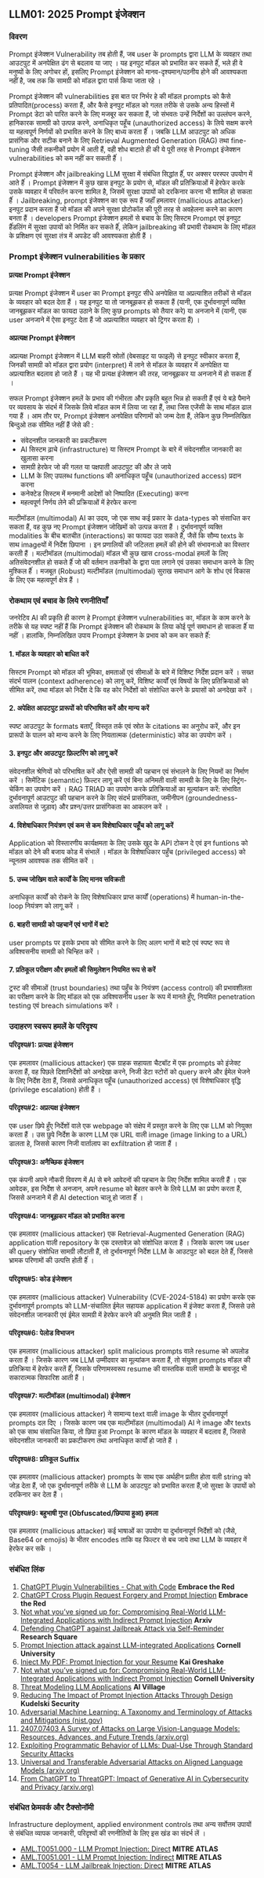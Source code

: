 ## LLM01: 2025 Prompt इंजेक्शन

### विवरण

Prompt इंजेक्शन Vulnerability तब होती हैं, जब user के prompts द्वारा LLM के व्यवहार तथा आउटपुट में अनपेक्षित ढंग से बदलाव या जाए । यह इनपुट मॉडल को प्रभावित कर सकते हैंं, भले ही वे मनुष्यों के लिए अगोचर हों, इसलिए Prompt इंजेक्शन को मानव-दृश्यमान/पठनीय होने की आवश्यकता नहीं है, जब तक कि सामग्री को मॉडल द्वारा पार्स किया जाता रहे ।

Prompt इंजेक्शन की vulnerabilities इस बात पर निर्भर हे की मॉडल prompts को कैसे प्रतिपादित(process) करता हैं, और कैसे इनपुट मॉडल को गलत तरीके से उसके अन्य हिस्सों में Prompt डेटा को पारित करने के लिए मजबूर कर सकता हैं, जो संभवतः उन्हें निर्देशों का उल्लंघन करने, हानिकारक सामग्री को उत्पन्न करने, अनाधिकृत पहूँच (unauthorized access) के लिये सक्षम करने या महत्वपूर्ण निर्णयों को प्रभावित करने के लिए बाध्य करता हैंं । जबकि LLM आउटपुट को अधिक प्रासंगिक और सटीक बनाने के लिए Retrieval Augmented Generation (RAG) तथा fine-tuning जैसी तकनीकों प्रयोग में आती हैं, वही शोध बाटाते ही की ये पूरी तरह से Prompt इंजेक्शन vulnerabilities को कम नहीं कर सकती हैंं ।

Prompt इंजेक्शन और jailbreaking LLM सुरक्षा में संबंधित सिद्धांत हैंं, पर अक्सर परस्पर उपयोग में आते हैंं । Prompt इंजेक्शन में कुछ खास इनपुट के प्रयोग से, मॉडल की प्रतिक्रियाओं में हेरफेर करके उसके व्यवहार में परिवर्तन करना शामिल है, जिसमें सुरक्षा उपायों को दरकिनार करना भी शामिल हो सकता हैंं । Jailbreaking, prompt इंजेक्शन का एक रूप हैं जहाँं हमलावर (mallicious attacker) इनपुट प्रदान करता हैं जो मॉडल की अपने सुरक्षा प्रोटोकॉल की पूरी तरह से अवहेलना करने का कारण बनता हैं । developers Prompt इंजेक्शन हमलों से बचाव के लिए सिस्टम Prompt एवं इनपुट हैंंडलिंग में सुरक्षा उपायों को निर्मित कर सकते हैंं, लेकिन jailbreaking की प्रभावी रोकथाम के लिए मॉडल के प्रशिक्षण एवं सुरक्षा तंत्र में अपडेट की आवश्यकता होती हैं ।

### Prompt इंजेक्शन vulnerabilities के प्रकार

#### प्रत्यक्ष Prompt इंजेक्शन
  प्रत्यक्ष Prompt इंजेक्शन में user का Prompt इनपुट सीधे अनपेक्षित या अप्रत्याशित तरीकों से मॉडल के व्यवहार को बदल देता हैं । यह इनपुट या तो जानबूझकर हो सकता हैं (यानी, एक दुर्भावनापूर्ण व्यक्ति जानबूझकर मॉडल का फायदा उठाने के लिए कुछ prompts को तैयार करे) या अनजाने में (यानी, एक user अनजाने में ऐसा इनपुट देता हैं जो अप्रत्याशित व्यवहार को ट्रिगर करता हैं) ।

#### अप्रत्यक्ष Prompt इंजेक्शन
  अप्रत्यक्ष Prompt इंजेक्शन में LLM बाहरी स्रोतों (वेबसाइट या फाइलें) से इनपुट स्वीकार करता हैं, जिनकी सामग्री को मॉडल द्वारा प्रयोग (interpret) में लाने से मॉडल के व्यवहार में अनपेक्षित या अप्रत्याशित बदलाव हो जाते हैं । यह भी प्रत्यक्ष इंजेक्शन की तरह, जानबूझकर या अनजाने में हो सकता हैंं ।

सफल Prompt इंजेक्शन हमलें के प्रभाव की गंभीरता और प्रकृति बहुत भिन्न हो सकती हैं एवं ये बड़े पैमाने पर व्यवसाय के संदर्भ में जिसके लिये मॉडल काम में लिया जा रहा हैं, तथा जिस एजेंसी के साथ मॉडल ढाल गया हैं । आम तौर पर, Prompt इंजेक्शन अनपेक्षित परिणामों को जन्म देता हैं, लेकिन कुछ निम्नलिखित बिन्दुओ तक सीमित नहीं हैं जेसे की :

- संवेदनशील जानकारी का प्रकटीकरण
- AI सिस्टम ढ़ाचे (infrastructure) या सिस्टम Prompt के बारे में संवेदनशील जानकारी का खुलासा करना
- सामग्री हेरफेर जो की गलत या पक्षपाती आउटपुट की और ले जाये
- LLM के लिए उपलब्ध functions की अनाधिकृत पहूँच (unauthorized access) प्रदान करना
- कनेक्टेड सिस्टम में मनमानी आदेशों को निष्पादित (Executing) करना
- महत्वपूर्ण निर्णय लेने की प्रक्रियाओं में हेरफेर करना

मल्टीमॉडल (multimodal) AI का उदय, जो एक साथ कई प्रकार के data-types को संसाधित कर सकता हैं, वह कुछ नए Prompt इंजेक्शन जोखिमों को उत्पन्न करता हैं । दुर्भावनापूर्ण व्यक्ति modalities के बीच बातचीत (interactions) का फायदा उठा सकते हैंं, जैसें कि सौम्य texts के साथ imageयों में निर्देश छिपाना । इन प्रणालियों की जटिलता हमलें की होने की संभावनाओ का विस्तार करती हैं । मल्टीमॉडल (multimodal) मॉडल भी कुछ खास cross-modal हमलों के लिए अतिसंवेदनशील हो सकते हैंं जो की वर्तमान तकनीकों के द्वारा पता लगाने एवं उसका समाधान करने के लिए मुश्किल हैंं । मजबूत (Robust) मल्टीमॉडल (multimodal) सुराख समाधान आगे के शोध एवं विकास के लिए एक महत्वपूर्ण क्षेत्र हैं ।

### रोकथाम एवं बचाव के लिये रणनीतियाँ

जनरेटिव AI की प्रकृति ही कारण हे Prompt इंजेक्शन vulnerabilities का, मॉडल के काम करने के तरीके से यह स्पष्ट नहीं हैं कि Prompt इंजेक्शन की रोकथाम के लिया कोई पूर्ण समाधान हो साकता हैंं या नहीं । हालांकि, निम्नलिखित उपाय Prompt इंजेक्शन के प्रभाव को कम कर सकते हैंं:

#### 1. मॉडल के व्यवहार को बाधित करें
सिस्टम Prompt को मॉडल की भूमिका, क्षमताओं एवं सीमाओं के बारे में विशिष्ट निर्देश प्रदान करें । सख्त संदर्भ पालन (context adherence) को लागू करें, विशिष्ट कार्यों एवं विषयों के लिए प्रतिक्रियाओं को सीमित करें, तथा मॉडल को निर्देश दे कि वह कोर निर्देशों को संशोधित करने के प्रयासों को अनदेखा करें ।
#### 2. अपेक्षित आउटपुट प्रारूपों को परिभाषित करें और मान्य करें
  स्पष्ट आउटपुट के formats बताएँ, विस्तृत तर्क एवं स्रोत के citations का अनुरोध करें, और इन प्रारूपों के पालन को मान्य करने के लिए नियतात्मक (deterministic) कोड का उपयोग करें ।
#### 3. इनपुट और आउटपुट फ़िल्टरिंग को लागू करें
  संवेदनशील श्रेणियों को परिभाषित करें और ऐसी सामग्री की पहचान एवं संभालने के लिए नियमों का निर्माण करें । सिमेंटिक (semantic) फ़िल्टर लागू करें एवं बिना अनिमती वाली सामग्री के लिए के लिए स्ट्रिंग-चेकिंग का उपयोग करें । RAG TRIAD का उपयोग करके प्रतिक्रियाओं का मूल्यांकन करें: संभावित दुर्भावनापूर्ण आउटपुट की पहचान करने के लिए संदर्भ प्रासंगिकता, जमीनीपन (groundedness- असलियत से जुड़ाव) और प्रश्न/उत्तर प्रासंगिकता का आकलन करें ।
#### 4. विशेषाधिकार नियंत्रण एवं कम से कम विशेषाधिकार पहूँच को लागू करें
  Application को विस्तारणीय कार्यक्षमता के लिए उसके खुद के API टोकन दे एवं इन funtions को मॉडल को देने की बजाय कोड में संभालें । मॉडल के  विशेषाधिकार पहुँच (privileged access) को न्यूनतम आवश्यक तक सीमित करें ।
#### 5. उच्च जोखिम वाले कार्यों के लिए मानव सविक्रती
  अनाधिकृत कार्यों को रोकने के लिए विशेषाधिकार प्राप्त कार्यों (operations) में human-in-the-loop नियंत्रण को लागू करें ।
#### 6. बाहरी सामग्री को पहचानें एवं भागों में बाटे 
  user prompts पर इसके प्रभाव को सीमित करने के लिए अलग भागों में बाटे एवं स्पष्ट रूप से अविश्वसनीय सामग्री को चिन्हित करें ।
#### 7. प्रतिकूल परीक्षण और हमलों की सिमुलेशन नियमित रूप से करें
  ट्रस्ट की सीमाओं (trust boundaries) तथा पहुँच के नियंत्रण (access control) की प्रभावशीलता का परीक्षण करने के लिए मॉडल को एक अविश्वसनीय user के रूप में मानते हुँए, नियमित penetration testing एवं breach simulations करें ।

### उदाहरण स्वरूप हमलें के परिदृश्य

#### परिदृश्य#1: प्रत्यक्ष इंजेक्शन
  एक हमलावर (mallicious attacker) एक ग्राहक सहायता चैटबॉट में एक prompts को इंजेक्ट करता हैं, वह पिछले दिशानिर्देशों को अनदेखा करने, निजी डेटा स्टोरों को query करने और ईमेल भेजने के लिए निर्देश देता हैं, जिससे अनाधिकृत पहूँच (unauthorized access) एवं विशेषाधिकार वृद्धि (privilege escalation) होती हैं ।
#### परिदृश्य#2: अप्रत्यक्ष इंजेक्शन
  एक user छिपे हुँए निर्देशों वाले एक webpage को संक्षेप में प्रस्तुत करने के लिए एक LLM को नियुक्त करता हैं । उस छुपे निर्देश के कारण LLM एक URL वाली image (image linking to a URL) डालता हे, जिससे कारण निजी वार्तालाप का exfiltration हो जाता हैं ।
#### परिदृश्य#3: अनैच्छिक इंजेक्शन
  एक कंपनी अपने नौकरी विवरण में AI से बने आवेदनों की पहचान के लिए निर्देश शामिल करती हैं । एक आवेदक, इस निर्देश से अनजान, अपने resume को बेहतर करने के लिये LLM का प्रयोग करता हैं, जिससे अनजाने में ही AI detection चालू हो जाता हैंं ।
#### परिदृश्य#4: जानबूझकर मॉडल को प्रभावित करना 
  एक हमलावर (mallicious attacker) एक Retrieval-Augmented Generation (RAG) application वाली repository के एक दस्तावेज़ को संशोधित करता हैं । जिसके कारण जब user की query संशोधित सामग्री लौटाती हैं, तो दुर्भावनापूर्ण निर्देश LLM के आउटपुट को बदल देते हैंं, जिससे भ्रामक परिणामों की उत्पत्ति होती हैंं ।
#### परिदृश्य#5: कोड इंजेक्शन
  एक हमलावर (mallicious attacker) Vulnerability (CVE-2024-5184) का प्रयोग करके एक दुर्भावनापूर्ण prompts को LLM-संचालित ईमेल सहायक application में इंजेक्ट करता हैं, जिससे उसे संवेदनशील जानकारी एवं ईमेल सामग्री में हेरफेर करने की अनुमति मिल जाती हैं ।
#### परिदृश्य#6: पेलोड विभाजन
  एक हमलावर (mallicious attacker) split malicious prompts वाले resume को अपलोड करता हैं । जिसके कारण जब LLM उम्मीदवार का मूल्यांकन करता हैं, तो संयुक्त prompts मॉडल की प्रतिक्रिया में हेरफेर करतें हैंं, जिसके परिणामस्वरूप resume की वास्तविक वाली सामग्री के बावजूद भी सकारात्मक सिफारिश आती हैं ।
#### परिदृश्य#7: मल्टीमॉडल (multimodal) इंजेक्शन
  एक हमलावर (mallicious attacker) ने सामान्य text वाली image के भीतर दुर्भावनापूर्ण prompts दल दिए । जिसके कारण जब एक मल्टीमॉडल (multimodal) AI ने image और texts को एक साथ संसाधित किया, तो छिपा हुआ Prompt के कारण मॉडल के व्यवहार में बदलाव हैं, जिससे संवेदनशील जानकारी का प्रकटीकरण तथा अनाधिकृत कार्यों हो जाते हैं ।
#### परिदृश्य#8: प्रतिकूल Suffix
  एक हमलावर (mallicious attacker) prompts के साथ एक अर्थहीन प्रतीत होता वली string को जोड़ देता हैं, जो एक दुर्भावनापूर्ण तरीके से LLM के आउटपुट को प्रभावित करता हैं,जो सुरक्षा के उपायों को दरकिनार कर देता हैं ।
#### परिदृश्य#9: बहुभाषी गुप्त (Obfuscated/छिपाया हुआ) हमला
  एक हमलावर (mallicious attacker) कई भाषाओं का उपयोग या दुर्भावनापूर्ण निर्देशों को (जैसे, Base64 or emojis) के भीतर encodes ताकि वह फिल्टर से बच जाये तथा LLM के व्यवहार में हेरफेर कर सकें ।

### संबंधित लिंक

1. [ChatGPT Plugin Vulnerabilities - Chat with Code](https://embracethered.com/blog/posts/2023/chatgpt-plugin-vulns-chat-with-code/) **Embrace the Red**
2. [ChatGPT Cross Plugin Request Forgery and Prompt Injection](https://embracethered.com/blog/posts/2023/chatgpt-cross-plugin-request-forgery-and-prompt-injection./) **Embrace the Red**
3. [Not what you’ve signed up for: Compromising Real-World LLM-Integrated Applications with Indirect Prompt Injection](https://arxiv.org/pdf/2302.12173.pdf) **Arxiv**
4. [Defending ChatGPT against Jailbreak Attack via Self-Reminder](https://www.researchsquare.com/article/rs-2873090/v1) **Research Square**
5. [Prompt Injection attack against LLM-integrated Applications](https://arxiv.org/abs/2306.05499) **Cornell University**
6. [Inject My PDF: Prompt Injection for your Resume](https://kai-greshake.de/posts/inject-my-pdf) **Kai Greshake**
8. [Not what you’ve signed up for: Compromising Real-World LLM-Integrated Applications with Indirect Prompt Injection](https://arxiv.org/pdf/2302.12173.pdf) **Cornell University**
9. [Threat Modeling LLM Applications](https://aivillage.org/large%20language%20models/threat-modeling-llm/) **AI Village**
10. [Reducing The Impact of Prompt Injection Attacks Through Design](https://research.kudelskisecurity.com/2023/05/25/reducing-the-impact-of-prompt-injection-attacks-through-design/) **Kudelski Security**
11. [Adversarial Machine Learning: A Taxonomy and Terminology of Attacks and Mitigations (nist.gov)](https://nvlpubs.nist.gov/nistpubs/ai/NIST.AI.100-2e2023.pdf)
12. [2407.07403 A Survey of Attacks on Large Vision-Language Models: Resources, Advances, and Future Trends (arxiv.org)](https://arxiv.org/abs/2407.07403)
13. [Exploiting Programmatic Behavior of LLMs: Dual-Use Through Standard Security Attacks](https://ieeexplore.ieee.org/document/10579515)
14. [Universal and Transferable Adversarial Attacks on Aligned Language Models (arxiv.org)](https://arxiv.org/abs/2307.15043)
15. [From ChatGPT to ThreatGPT: Impact of Generative AI in Cybersecurity and Privacy (arxiv.org)](https://arxiv.org/abs/2307.00691)

### संबंधित फ्रेमवर्क और टैक्सोनॉमी

Infrastructure deployment, applied environment controls तथा अन्य सर्वोत्तम उपायों से संबंधित व्यापक जानकारी, परिदृश्यों की रणनीतियों के लिए इस खंड का संदर्भ लें ।

- [AML.T0051.000 - LLM Prompt Injection: Direct](https://atlas.mitre.org/techniques/AML.T0051.000) **MITRE ATLAS**
- [AML.T0051.001 - LLM Prompt Injection: Indirect](https://atlas.mitre.org/techniques/AML.T0051.001) **MITRE ATLAS**
- [AML.T0054 - LLM Jailbreak Injection: Direct](https://atlas.mitre.org/techniques/AML.T0054) **MITRE ATLAS**